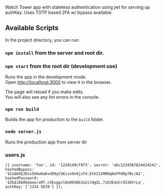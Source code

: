 Watch Tower app with stateless authentication using jwt for serving up authKey. Uses TOTP based 2FA w/ bypass available.

## Available Scripts

In the project directory, you can run:

### `npm install` from the server and root dir.

### `npm start` from the root dir (development use)

Runs the app in the development mode.<br>
Open [http://localhost:3000](http://localhost:3000) to view it in the browser.

The page will reload if you make edits.<br>
You will also see any lint errors in the console.

### `npm run build`

Builds the app for production to the `build` folder.

### `node server.js`

Runs the production app from server dir

### users.js

`[{
  username: 'foo',
  id: '1228149cf9f3',
  secret: 'abc1234567824424242',
  hashedBypass: '$2a$04$JDxz5H4oKwbvd99yCGKizu9v9juTd.EtkI3iMRHq0eFPdRp7Bc/A2',
  hashedPassword: '$2b$10$0kdaeo/a9T.cXEvppsl8oO6S0b3a2slHgZL.7zb3EdxCrGS3OVrLq',
  authKey: ['1234 5678']
}];`